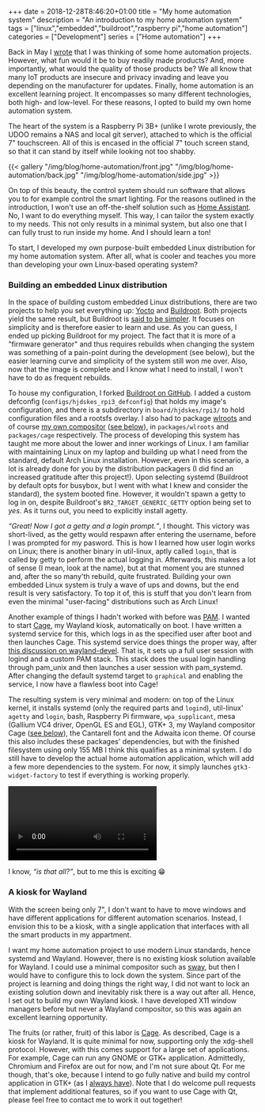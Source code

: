 +++
date = 2018-12-28T8:46:20+01:00
title = "My home automation system"
description = "An introduction to my home automation system"
tags = ["linux","embedded","buildroot","raspberry pi","home automation"]
categories = ["Development"]
series = ["Home automation"]
+++

Back in May I [wrote](/blog/server/#the-server) that I was thinking of
some home automation projects. However, what fun would it be to buy
readily made products? And, more importantly, what would the quality
of those products be? We all know that many IoT products are insecure
and privacy invading and leave you depending on the manufacturer for
updates. Finally, home automation is an excellent learning project. It
encompasses so many different technologies, both high- and
low-level. For these reasons, I opted to build my own home automation
system.

The heart of the system is a Raspberry Pi 3B+ (unlike I wrote
previously, the UDOO remains a NAS and local git server), attached to
which is the official 7" touchscreen. All of this is encased in the
official 7" touch screen stand, so that it can stand by itself while
looking not too shabby.

{{< gallery "/img/blog/home-automation/front.jpg"
	        "/img/blog/home-automation/back.jpg"
			"/img/blog/home-automation/side.jpg" >}}

On top of this beauty, the control system should run software that
allows you to for example control the smart lighting. For the reasons
outlined in the introduction, I won't use an off-the-shelf solution
such as [Home Assistant](https://www.home-assistant.io). No, I want to
do everything myself. This way, I can tailor the system exactly to my
needs. This not only results in a minimal system, but also one that I
can fully trust to run inside my home. And I should learn a ton!

To start, I developed my own purpose-built embedded Linux distribution
for my home automation system. After all, what is cooler and teaches
you more than developing your own Linux-based operating system?

### Building an embedded Linux distribution

In the space of building custom embedded Linux distributions, there
are two projects to help you set everything up:
[Yocto](https://www.yoctoproject.org/) and
[Buildroot](https://buildroot.org/). Both projects yield the same
result, but Buildroot is [said to be
simpler](https://lwn.net/Articles/682540/). It focuses on simplicity
and is therefore easier to learn and use. As you can guess, I ended up
picking Buildroot for my project. The fact that it is more of a
"firmware generator" and thus requires rebuilds when changing the
system was something of a pain-point during the development (see
below), but the easier learning curve and simplicity of the system
still won me over. Also, now that the image is complete and I know
what I need to install, I won't have to do as frequent rebuilds.

To house my configuration, I forked [Buildroot on
GitHub](https://github.com/Hjdskes/buildroot/tree/hjdskes). I added a
custom defconfig (`configs/hjdskes_rpi3_defconfig`) that holds my
image's configuration, and there is a subdirectory in
`board/hjdskes/rpi3/` to hold configuration files and a rootsfs
overlay. I also had to package
[wlroots](https://github.com/swaywm/wlroots) and of course [my own
compositor](/blog/cage) ([see below](#a-kiosk-for-wayland)), in
`packages/wlroots` and `packages/cage` respectively. The process of
developing this system has taught me more about the lower and inner
workings of Linux. I am familiar with maintaining Linux on my laptop
and building up what I need from the standard, default Arch Linux
installation. However, even in this scenario, a lot is already done
for you by the distribution packagers (I did find an increased
gratitude after this project!). Upon selecting systemd (Buildroot by
default opts for busybox, but I went with what I knew and consider the
standard), the system booted fine. However, it wouldn't spawn a getty
to log in on, despite Buildroot's `BR2_TARGET_GENERIC_GETTY` option
being set to *yes*. As it turns out, you need to explicitly install
agetty.

*<q>Great! Now I got a getty and a login prompt.</q>*, I thought. This
victory was short-lived, as the getty would respawn after entering the
username, before I was prompted for my pasword. This is how I learned
how user login works on Linux; there is another binary in util-linux,
aptly called `login`, that is called by getty to perform the actual
logging in. Afterwards, this makes a lot of sense (I mean, look at the
name), but at that moment you are stunned and, after the so many'th
rebuild, quite frustrated. Building your own embedded Linux system is
truly a wave of ups and downs, but the end result is very
satisfactory. To top it of, this is stuff that you don't learn from
even the minimal "user-facing" distributions such as Arch Linux!

Another example of things I hadn't worked with before was
[PAM](http://linux-pam.org/). I wanted to start
[Cage](/projects/cage/), my Wayland kiosk, automatically on boot. I
have written a systemd service for this, which logs in as the
specified user after boot and then launches Cage. This systemd service
does things the proper way, after [this discussion on
wayland-devel](https://lists.freedesktop.org/archives/wayland-devel/2017-November/035973.html).
That is, it sets up a full user session with logind and a custom PAM
stack.  This stack does the usual login handling through pam_unix and
then launches a user session with pam_systemd. After changing the
default systemd target to `graphical` and enabling the service, I now
have a flawless boot into Cage!

The resulting system is very minimal and modern: on top of the Linux
kernel, it installs systemd (only the required parts and `logind`),
util-linux' `agetty` and `login`, bash, Raspberry Pi firmware,
`wpa_supplicant`, mesa (Gallium VC4 driver, OpenGL ES and EGL), GTK+
3, my Wayland compositor Cage ([see below](#a-kiosk-for-wayland)), the
Cantarell font and the Adwaita icon theme. Of course this also
includes these packages' dependencies, but with the finished
filesystem using only 155 MB I think this qualifies as a minimal
system. I do still have to develop the actual home automation
application, which will add a few more dependencies to the system. For
now, it simply launches `gtk3-widget-factory` to test if everything is
working properly.

<video controls>
  <source src="/img/blog/home-automation/boot.mp4" type="video/mp4">
Your browser does not support the video tag.
</video>

I know, *<q>is that all?</q>*, but to me this is exciting 😁

### A kiosk for Wayland

With the screen being only 7", I don't want to have to move windows
and have different applications for different automation
scenarios. Instead, I envision this to be a kiosk, with a single
application that interfaces with all the smart products in my
appartment.

I want my home automation project to use modern Linux standards, hence
systemd and Wayland. However, there is no existing kiosk solution
available for Wayland. I could use a minimal compositor such as
[sway](https://swaywm.org), but then I would have to configure this to
lock down the system. Since part of the project is learning and doing
things the right way, I did not want to lock an existing solution down
and inevitably risk there is a way out after all. Hence, I set out to
build my own Wayland kiosk. I have developed X11 window managers
before but never a Wayland compositor, so this was again an excellent
learning opportunity.

The fruits (or rather, fruit) of this labor is
[Cage](/blog/cage). As described, Cage is a kiosk for Wayland. It
is quite minimal for now, supporting only the xdg-shell
protocol. However, with this comes support for a large set of
applications. For example, Cage can run any GNOME or GTK+
application. Admittedly, Chromium and Firefox are out for now, and I'm
not sure about Qt. For me though, that's oke, because I intend to go
fully native and build my control application in GTK+ (as I [always
have](/projects/)). Note that I do welcome pull requests that
implement additional features, so if you want to use Cage with Qt,
please feel free to contact me to work it out together!
